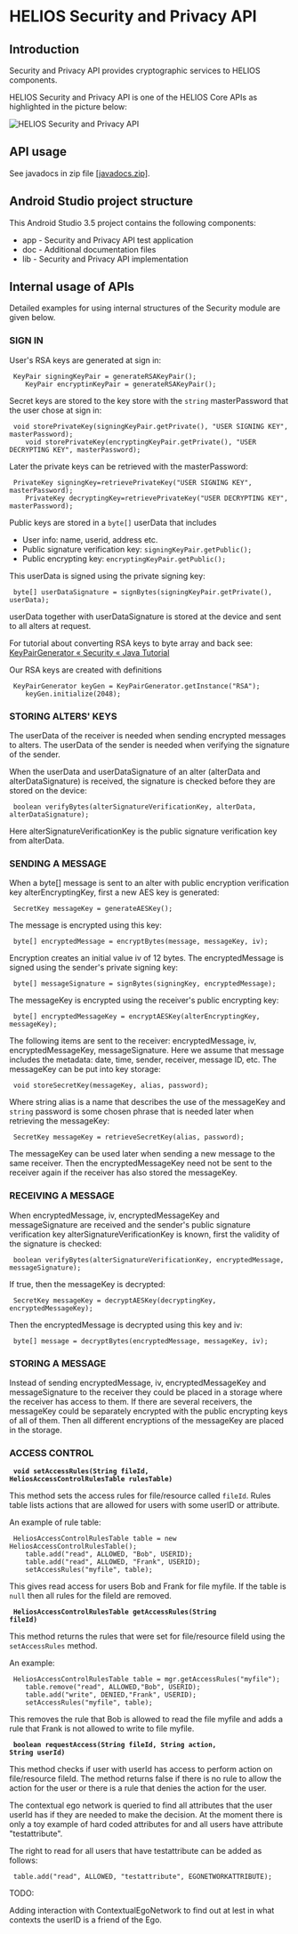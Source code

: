 <h1>HELIOS Security and Privacy API</h1>

<h2>Introduction</h2>

Security and Privacy API provides cryptographic services to HELIOS
components.<p>

HELIOS Security and Privacy API is one of the HELIOS Core APIs as
highlighted in the picture below:<p>

<img src="https://raw.githubusercontent.com/helios-h2020/h.core-SecurityAndPrivacyManager/master/doc/images/helios-security.png"
alt="HELIOS Security and Privacy API"/>

<h2>API usage</h2>

See javadocs in zip file 
<a href="https://raw.githubusercontent.com/helios-h2020/h.core-SecurityAndPrivacyManager/master/doc/javadocs.zip">[javadocs.zip]</a>.

<h2>Android Studio project structure</h2>

This Android Studio 3.5 project contains the following components:
<ul>
	<li>app - Security and Privacy API test application</li>
	<li>doc - Additional documentation files</li>
	<li>lib - Security and Privacy API implementation</li>
</ul>

<h2>Internal usage of APIs</h2>

Detailed examples for using internal structures of the Security module are given below.

<h3>SIGN IN</h3>

User's RSA keys are generated at sign in:

<pre><code>	KeyPair signingKeyPair = generateRSAKeyPair();
	KeyPair encryptinKeyPair = generateRSAKeyPair();
</code></pre>

Secret keys are stored to the key store with the <code>string</code> masterPassword that the user chose at sign in:

<pre><code>	void storePrivateKey(signingKeyPair.getPrivate(), "USER SIGNING KEY", masterPassword);
	void storePrivateKey(encryptingKeyPair.getPrivate(), "USER DECRYPTING KEY", masterPassword);
</code></pre>

Later the private keys can be retrieved with the masterPassword:

<pre><code>	PrivateKey signingKey=retrievePrivateKey("USER SIGNING KEY", masterPassword);
	PrivateKey decryptingKey=retrievePrivateKey("USER DECRYPTING KEY", masterPassword);
</code></pre>

Public keys are stored in a <code>byte[]</code> userData that includes
<ul>
	<li>User info: name, userid, address etc.</li>
	<li>Public signature verification key: <code>signingKeyPair.getPublic();</code></li>
	<li>Public encrypting key: <code>encryptingKeyPair.getPublic();</code></li>
</ul>

This userData is signed using the private signing key:

<pre><code>	byte[] userDataSignature = signBytes(signingKeyPair.getPrivate(), userData);
</code></pre>

userData together with userDataSignature is stored at the device and sent to all alters at request.<p>

For tutorial about converting RSA keys to byte array and back see:
<a href="http://www.java2s.com/Tutorial/Java/0490__Security/Thebytescanbeconvertedbacktopublicandprivatekeyobjects.htm">KeyPairGenerator « Security « Java Tutorial</a><p>

Our RSA keys are created with definitions

<pre><code>	KeyPairGenerator keyGen = KeyPairGenerator.getInstance("RSA");
	keyGen.initialize(2048);
</code></pre>


<h3>STORING ALTERS' KEYS</h3>


The userData of the receiver is needed when sending encrypted messages to alters.
The userData of the sender is needed when verifying the signature of the sender.<p>

When the userData and userDataSignature of an alter (alterData and alterDataSignature) is received, the signature is checked before they are stored on the device:

<pre><code>	boolean verifyBytes(alterSignatureVerificationKey, alterData, alterDataSignature);
</code></pre>

Here alterSignatureVerificationKey is the public signature verification key from alterData.

<h3>SENDING A MESSAGE</h3>

When a byte[] message is sent to an alter with public encryption verification key alterEncryptingKey, first a new AES key is generated:

<pre><code>	SecretKey messageKey = generateAESKey();
</code></pre>
	
The message is encrypted using this key:

<pre><code>	byte[] encryptedMessage = encryptBytes(message, messageKey, iv);
</code></pre>
	
Encryption creates an initial value iv of 12 bytes. 
The encryptedMessage is signed using the sender's private signing key:

<pre><code>	byte[] messageSignature = signBytes(signingKey, encryptedMessage);
</code></pre>
	
The messageKey is encrypted using the receiver's public encrypting key:

<pre><code>	byte[] encryptedMessageKey = encryptAESKey(alterEncryptingKey, messageKey);
</code></pre>

The following items are sent to the receiver: encryptedMessage, iv, encryptedMessageKey, messageSignature.
Here we assume that message includes the metadata: date, time, sender, receiver, message ID, etc.
The messageKey can be put into key storage:

<pre><code>	void storeSecretKey(messageKey, alias, password);
</code></pre>
	
Where string alias is a name that describes the use of the messageKey and <code>string</code> password is some chosen phrase that is needed later when retrieving the messageKey:

<pre><code>	SecretKey messageKey = retrieveSecretKey(alias, password);
</code></pre>

The messageKey can be used later when sending a new message to the same receiver. 
Then the encryptedMessageKey need not be sent to the receiver again if the receiver has also stored the messageKey.

<h3>RECEIVING A MESSAGE</h3>

When encryptedMessage, iv, encryptedMessageKey and messageSignature are received and the sender's public signature verification key alterSignatureVerificationKey is known,
first the validity of the signature is checked:

<pre><code>	boolean verifyBytes(alterSignatureVerificationKey, encryptedMessage, messageSignature);
</code></pre>
	
If true, then the messageKey is decrypted:

<pre><code>	SecretKey messageKey = decryptAESKey(decryptingKey, encryptedMessageKey);
</code></pre>
	
Then the encryptedMessage is decrypted using this key and iv:

<pre><code>	byte[] message = decryptBytes(encryptedMessage, messageKey, iv);
</code></pre>
	
<h3>STORING A MESSAGE</h3>

Instead of sending encryptedMessage, iv, encryptedMessageKey and messageSignature to the receiver they could be placed in a storage where the receiver has access to them.
If there are several receivers, the messageKey could be separately encrypted with the public encrypting keys of all of them.
Then all different encryptions of the messageKey are placed in the storage. 


<h3>ACCESS CONTROL</h3>

<b><pre><code>	void setAccessRules(String fileId, HeliosAccessControlRulesTable rulesTable)
</code></pre></b>

This method sets the access rules for file/resource called <code>fileId</code>.
Rules table lists actions that are allowed for users with some userID or attribute.<p>

An example of rule table:

<pre><code>	HeliosAccessControlRulesTable table = new HeliosAccessControlRulesTable();
	table.add("read", ALLOWED, "Bob", USERID);
	table.add("read", ALLOWED, "Frank", USERID);
	setAccessRules("myfile", table);
</code></pre>

This gives read access for users Bob and Frank for file myfile.
If the table is <code>null</code> then all rules for the fileId are removed.

<b><pre><code>	HeliosAccessControlRulesTable getAccessRules(String fileId)
</code></pre></b>

This method returns the rules that were set for file/resource fileId using the <code>setAccessRules</code> method. 

An example:

<pre><code>	HeliosAccessControlRulesTable table = mgr.getAccessRules("myfile");
	table.remove("read", ALLOWED,"Bob", USERID);
	table.add("write", DENIED,"Frank", USERID);
	setAccessRules("myfile", table);
</code></pre>

This removes the rule that Bob is allowed to read the file myfile and adds a rule that Frank is not allowed to write to file myfile.

<b><pre><code>	boolean requestAccess(String fileId, String action, String userId)
</code></pre></b>

This method checks if user with userId has access to perform action on file/resource fileId.
The method returns false if there is no rule to allow the action for the user or there is a rule that denies the action for the user.<p>

The contextual ego network is queried to find all attributes that the user userId has if they are needed to make the decision.
At the moment there is only a toy example of hard coded attributes for and all users have attribute "testattribute".<p>

The right to read for all users that have testattribute can be added as follows:

<pre><code>	table.add("read", ALLOWED, "testattribute", EGONETWORKATTRIBUTE);
</code></pre>
	
TODO:<p>

Adding interaction with ContextualEgoNetwork to find out at lest in what contexts the userID is a friend of the Ego.
